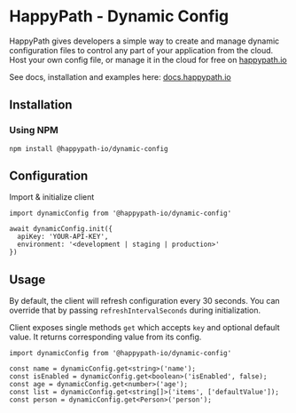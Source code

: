 # HappyPath - Dynamic Config

HappyPath gives developers a simple way to create and manage dynamic configuration files to control any part of your application from the cloud. Host  your own config file, or manage it in the cloud for free on [happypath.io](https://docs.happypath.io)

See docs, installation and examples here: [docs.happypath.io](https://docs.happypath.io)

## Installation

### Using NPM
`npm install @happypath-io/dynamic-config`

## Configuration

Import & initialize client
```
import dynamicConfig from '@happypath-io/dynamic-config'

await dynamicConfig.init({
  apiKey: 'YOUR-API-KEY',
  environment: '<development | staging | production>'
})
```

## Usage

By default, the client will refresh configuration every 30 seconds. You can override that by passing `refreshIntervalSeconds` during initialization.

Client exposes single methods `get` which accepts `key` and optional default value. It returns corresponding value from its config.

```
import dynamicConfig from '@happypath-io/dynamic-config'

const name = dynamicConfig.get<string>('name');
const isEnabled = dynamicConfig.get<boolean>('isEnabled', false);
const age = dynamicConfig.get<number>('age');
const list = dynamicConfig.get<string[]>('items', ['defaultValue']);
const person = dynamicConfig.get<Person>('person');
```
